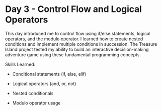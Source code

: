 # Day 3 - Control Flow and Logical Operators

This day introduced me to control flow using if/else statements, logical operators, and the modulo operator. I learned how to create nested conditions and implement multiple conditions in succession. The Treasure Island project tested my ability to build an interactive decision-making adventure game using these fundamental programming concepts.

Skills Learned:

- Conditional statements (if, else, elif)

- Logical operators (and, or, not)

- Nested conditionals

- Modulo operator usage